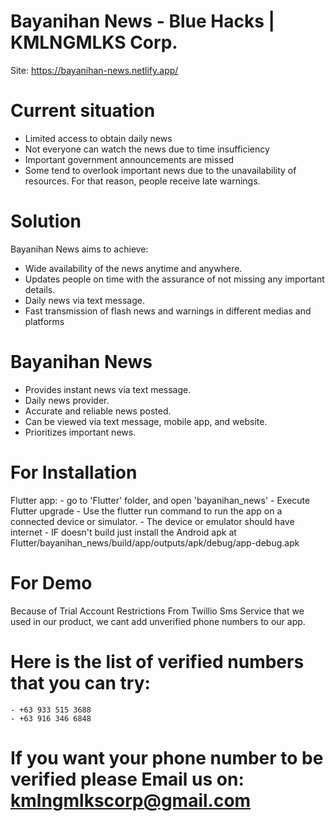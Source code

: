 # Bayanihan News - Blue Hacks | KMLNGMLKS Corp.
Site: https://bayanihan-news.netlify.app/

# Current situation 
  - Limited access to obtain daily news
  - Not everyone can watch the news due to time insufficiency
  - Important government announcements are missed
  - Some tend to overlook important news due to the unavailability of resources. For that reason, people receive late warnings.

# Solution
Bayanihan News aims to achieve:
  - Wide availability of the news anytime and anywhere.
  - Updates people on time with the assurance of   not missing any important details.
  - Daily news via text message.
  - Fast transmission of flash news and warnings in different medias and platforms
  
 # Bayanihan News
  - Provides instant news via text message.
  - Daily news provider.
  - Accurate and reliable news posted.
  - Can be viewed via text message, mobile app, and website.
  - Prioritizes important news.
# For Installation
Flutter app:
    - go to 'Flutter' folder, and open 'bayanihan_news'
    - Execute Flutter upgrade
    - Use the flutter run command to run the app on a connected device or simulator.
    - The device or emulator should have internet
    - IF doesn't build just install the Android apk at Flutter/bayanihan_news/build/app/outputs/apk/debug/app-debug.apk
# For Demo
  Because of Trial Account Restrictions From Twillio Sms Service that we used in our product, we cant add unverified phone numbers to our app.
  # Here is the list of verified numbers that you can try:
    - +63 933 515 3688
    - +63 916 346 6848
  # If you want your phone number to be verified please Email us on: kmlngmlkscorp@gmail.com
  
